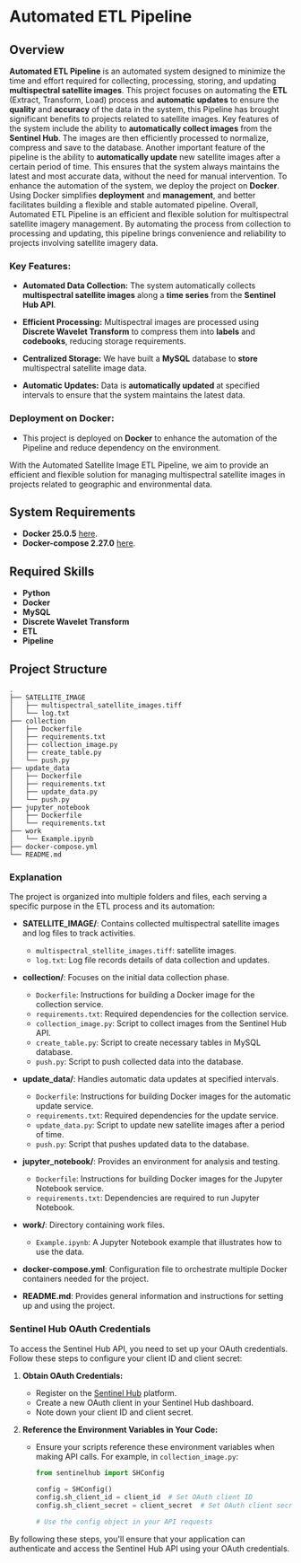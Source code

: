 # Automated ETL Pipeline

## Overview

**Automated ETL Pipeline** is an automated system designed to minimize the time and effort required for collecting, processing, storing, and updating **multispectral satellite images**. This project focuses on automating the **ETL** (Extract, Transform, Load) process and **automatic updates** to ensure the **quality** and **accuracy** of the data in the system, this Pipeline has brought significant benefits to projects related to satellite images. Key features of the system include the ability to **automatically collect images** from the **Sentinel Hub**. The images are then efficiently processed to normalize, compress and save to the database. Another important feature of the pipeline is the ability to **automatically update** new satellite images after a certain period of time. This ensures that the system always maintains the latest and most accurate data, without the need for manual intervention. To enhance the automation of the system, we deploy the project on **Docker**. Using Docker simplifies **deployment** and **management**, and better facilitates building a flexible and stable automated pipeline. Overall, Automated ETL Pipeline is an efficient and flexible solution for multispectral satellite imagery management. By automating the process from collection to processing and updating, this pipeline brings convenience and reliability to projects involving satellite imagery data.

### **Key Features:**

- **Automated Data Collection:** The system automatically collects **multispectral satellite images** along a **time series** from the **Sentinel Hub API**.
  
- **Efficient Processing:** Multispectral images are processed using **Discrete Wavelet Transform** to compress them into **labels** and **codebooks**, reducing storage requirements.

- **Centralized Storage:** We have built a **MySQL** database to **store** multispectral satellite image data.

- **Automatic Updates:** Data is **automatically updated** at specified intervals to ensure that the system maintains the latest data.

### **Deployment on Docker:** 
- This project is deployed on **Docker** to enhance the automation of the Pipeline and reduce dependency on the environment.

With the Automated Satellite Image ETL Pipeline, we aim to provide an efficient and flexible solution for managing multispectral satellite images in projects related to geographic and environmental data.

## System Requirements
- **Docker 25.0.5** [here](https://docs.docker.com/get-docker/).
- **Docker-compose 2.27.0** [here]( https://docs.docker.com/compose/install/).
## Required Skills
- **Python**
- **Docker**
- **MySQL**
- **Discrete Wavelet Transform**
- **ETL**
- **Pipeline**
  
## Project Structure
```
.
├── SATELLITE_IMAGE
│   ├── multispectral_satellite_images.tiff
│   └── log.txt
├── collection
│   ├── Dockerfile
│   ├── requirements.txt
│   ├── collection_image.py
│   ├── create_table.py
│   └── push.py
├── update_data
│   ├── Dockerfile
│   ├── requirements.txt
│   ├── update_data.py
│   └── push.py
├── jupyter_notebook
│   ├── Dockerfile
│   └── requirements.txt
├── work
│   └── Example.ipynb
├── docker-compose.yml
└── README.md
```
### **Explanation**

The project is organized into multiple folders and files, each serving a specific purpose in the ETL process and its automation:

- **SATELLITE_IMAGE/**: Contains collected multispectral satellite images and log files to track activities.
    - `multispectral_stellite_images.tiff`: satellite images.
    - `log.txt`: Log file records details of data collection and updates.

- **collection/**: Focuses on the initial data collection phase.
    - `Dockerfile`: Instructions for building a Docker image for the collection service.
    - `requirements.txt`: Required dependencies for the collection service.
    - `collection_image.py`: Script to collect images from the Sentinel Hub API.
    - `create_table.py`: Script to create necessary tables in MySQL database.
    - `push.py`: Script to push collected data into the database.

- **update_data/**: Handles automatic data updates at specified intervals.
    - `Dockerfile`: Instructions for building Docker images for the automatic update service.
    - `requirements.txt`: Required dependencies for the update service.
    - `update_data.py`: Script to update new satellite images after a period of time.
    - `push.py`: Script that pushes updated data to the database.

- **jupyter_notebook/**: Provides an environment for analysis and testing.
    - `Dockerfile`: Instructions for building Docker images for the Jupyter Notebook service.
    - `requirements.txt`: Dependencies are required to run Jupyter Notebook.

- **work/**: Directory containing work files.
    - `Example.ipynb`: A Jupyter Notebook example that illustrates how to use the data.

- **docker-compose.yml**: Configuration file to orchestrate multiple Docker containers needed for the project.

- **README.md**: Provides general information and instructions for setting up and using the project.

  
### **Sentinel Hub OAuth Credentials**

To access the Sentinel Hub API, you need to set up your OAuth credentials. Follow these steps to configure your client ID and client secret:

1. **Obtain OAuth Credentials:**
   - Register on the [Sentinel Hub](https://www.sentinel-hub.com/) platform.
   - Create a new OAuth client in your Sentinel Hub dashboard.
   - Note down your client ID and client secret.

2. **Reference the Environment Variables in Your Code:**
   - Ensure your scripts reference these environment variables when making API calls. For example, in `collection_image.py`:
     ```python
     from sentinelhub import SHConfig

     config = SHConfig()
     config.sh_client_id = client_id  # Set OAuth client ID
     config.sh_client_secret = client_secret  # Set OAuth client secret

     # Use the config object in your API requests
     ```

By following these steps, you'll ensure that your application can authenticate and access the Sentinel Hub API using your OAuth credentials.
